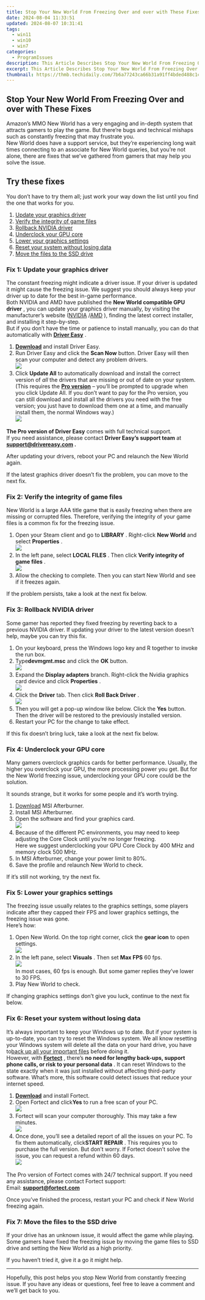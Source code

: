 ```yaml
---
title: Stop Your New World From Freezing Over and over with These Fixes
date: 2024-08-04 11:33:51
updated: 2024-08-07 10:31:41
tags:
  - win11
  - win10
  - win7
categories:
  - ProgramIssues
description: This Article Describes Stop Your New World From Freezing Over and over with These Fixes
excerpt: This Article Describes Stop Your New World From Freezing Over and over with These Fixes
thumbnail: https://thmb.techidaily.com/7b6a77243ca66b31a91ff4bded488c1c26ccff28e8356d366094a908c72413f6.jpg
---
```


## Stop Your New World From Freezing Over and over with These Fixes

Amazon’s MMO New World has a very engaging and in-depth system that attracts gamers to play the game. But there’re bugs and technical mishaps such as constantly freezing that may frustrate you.  
 New World does have a support service, but they’re experiencing long wait times connecting to an associate for New World queries, but you’re not alone, there are fixes that we’ve gathered from gamers that may help you solve the issue.

## Try these fixes

 You don’t have to try them all; just work your way down the list until you find the one that works for you.

1. [Update your graphics driver](https://tools.techidaily.com/drivereasy/download/)
2. [Verify the integrity of game files](https://tools.techidaily.com/drivereasy/download/)
3. [Rollback NVIDIA driver](https://tools.techidaily.com/drivereasy/download/)
4. [Underclock your GPU core](https://tools.techidaily.com/drivereasy/download/)
5. [Lower your graphics settings](https://tools.techidaily.com/drivereasy/download/)
6. [Reset your system without losing data](https://tools.techidaily.com/drivereasy/download/)
7. [Move the files to the SSD drive](https://tools.techidaily.com/drivereasy/download/)

### Fix 1: Update your graphics driver

 The constant freezing might indicate a driver issue. If your driver is updated it might cause the freezing issue. We suggest you should always keep your driver up to date for the best in-game performance.  
 Both NVIDIA and AMD have published the **New World compatible GPU driver** , you can update your graphics driver manually, by visiting the manufacturer’s website ([NVIDIA](https://tools.techidaily.com/drivereasy/download/) /[AMD](https://www.amd.com/en/support) ), finding the latest correct installer, and installing it step-by-step.  
 But if you don’t have the time or patience to install manually, you can do that automatically with **[Driver Easy](https://tools.techidaily.com/drivereasy/download/)**  .

1. **[Download](https://tools.techidaily.com/drivereasy/download/) [](https://tools.techidaily.com/drivereasy/download/)**  and install Driver Easy.
2. Run Driver Easy and click the **Scan Now** button. Driver Easy will then scan your computer and detect any problem drivers.  
![](https://images.drivereasy.com/wp-content/uploads/2020/12/last-scan-never.png)
3. Click **Update All** to automatically download and install the correct version of _all_ the drivers that are missing or out of date on your system.  
 (This requires the **[Pro version](https://tools.techidaily.com/drivereasy/download/)** [](https://tools.techidaily.com/drivereasy/download/) – you’ll be prompted to upgrade when you click Update All. If you don’t want to pay for the Pro version, you can still download and install all the drivers you need with the free version; you just have to download them one at a time, and manually install them, the normal Windows way.)  
![](https://images.drivereasy.com/wp-content/uploads/2020/09/de-pro-update-all-rtx-3090.jpg)

**The Pro version of Driver Easy** comes with full technical support.  
 If you need assistance, please contact **Driver Easy’s support team** at **[support@drivereasy.com](https://tools.techidaily.com/drivereasy/download/) .**

 After updating your drivers, reboot your PC and relaunch the New World again.

 If the latest graphics driver doesn’t fix the problem, you can move to the next fix.

### Fix 2: Verify the integrity of game files

 New World is a large AAA title game that is easily freezing when there are missing or corrupted files. Therefore, verifying the integrity of your game files is a common fix for the freezing issue.

1. Open your Steam client and go to **LIBRARY** . Right-click **New World** and select **Properties** .  
![](https://images.drivereasy.com/wp-content/uploads/2021/07/new-world-verify-3.jpg)
2. In the left pane, select **LOCAL FILES** . Then click **Verify integrity of game files** .  
![](https://images.drivereasy.com/wp-content/uploads/2021/07/new-world-verify-4.jpg)
3. Allow the checking to complete. Then you can start New World and see if it freezes again.

If the problem persists, take a look at the next fix below.

### Fix 3: Rollback NVIDIA driver

 Some gamer has reported they fixed freezing by reverting back to a previous NVIDIA driver. If updating your driver to the latest version doesn’t help, maybe you can try this fix.

1. On your keyboard, press the Windows logo key and R together to invoke the run box.
2. Type**devmgmt.msc** and click the **OK** button.  
![](https://images.drivereasy.com/wp-content/uploads/2021/05/devmgmt.msc_-1.png)
3. Expand the **Display adapters**  branch. Right-click the Nvidia graphics card device and click **Properties** .  
![](https://images.drivereasy.com/wp-content/uploads/2017/02/img_58a2700f19925.jpg)
4. Click the **Driver** tab. Then click **Roll Back Driver** .  
![](https://images.drivereasy.com/wp-content/uploads/2017/02/img_58a270830e0d8.png)
5. Then you will get a pop-up window like below. Click the **Yes** button. Then the driver will be restored to the previously installed version.
6. Restart your PC for the change to take effect.

If this fix doesn’t bring luck, take a look at the next fix below.

### Fix 4: Underclock your GPU core

 Many gamers overclock graphics cards for better performance. Usually, the higher you overclock your GPU, the more processing power you get. But for the New World freezing issue, underclocking your GPU core could be the solution.

 It sounds strange, but it works for some people and it’s worth trying.

1. [Download](https://www.msi.com/Landing/afterburner/graphics-cards) MSI Afterburner.
2. Install MSI Afterburner.
3. Open the software and find your graphics card.  
![](https://images.drivereasy.com/wp-content/uploads/2021/09/msi-afterburner-featured.jpg)
4. Because of the different PC environments, you may need to keep adjusting the Core Clock until you’re no longer freezing.  
 Here we suggest underclocking your GPU Core Clock by 400 MHz and memory clock 500 MHz.
5. In MSI Afterburner, change your power limit to 80%.
6. Save the profile and relaunch New World to check.

If it’s still not working, try the next fix.

### Fix 5: Lower your graphics settings

 The freezing issue usually relates to the graphics settings, some players indicate after they capped their FPS and lower graphics settings, the freezing issue was gone.  
 Here’s how:

1. Open New World. On the top right corner, click the **gear icon** to open settings.  
![](https://images.drivereasy.com/wp-content/uploads/2021/07/new-world-change-graphics-1.jpg)
2. In the left pane, select **Visuals** . Then set **Max FPS** 60 fps.  
![](https://images.drivereasy.com/wp-content/uploads/2021/10/cap.jpg)  
 In most cases, 60 fps is enough. But some gamer replies they’ve lower to 30 FPS.
3. Play New World to check.

 If changing graphics settings don’t give you luck, continue to the next fix below.

### Fix 6: Reset your system without losing data

 It’s always important to keep your Windows up to date. But if your system is up-to-date, you can try to reset the Windows system. We all know resetting your Windows system will delete all the data on your hard drive, you have to[back up all your important files](https://tools.techidaily.com/drivereasy/download/) before doing it.  
 However, with **[Fortect](https://tools.techidaily.com/drivereasy/download/)**  , there’s **no need for lengthy back-ups, support phone calls, or risk to your personal data** . It can reset Windows to the state exactly when it was just installed without affecting third-party software. What’s more, this software could detect issues that reduce your internet speed.

1. **[Download](https://tools.techidaily.com/drivereasy/download/)**  and install Fortect.
2. Open Fortect and click**Yes** to run a free scan of your PC.  
![](https://images.drivereasy.com/wp-content/uploads/2022/01/fortect-1.jpg)
3. Fortect will scan your computer thoroughly. This may take a few minutes.  
![](https://images.drivereasy.com/wp-content/uploads/2022/01/fortect-2.jpg)
4. Once done, you’ll see a detailed report of all the issues on your PC. To fix them automatically, click**START REPAIR** . This requires you to purchase the full version. But don’t worry. If Fortect doesn’t solve the issue, you can request a refund within 60 days.  
![](https://images.drivereasy.com/wp-content/uploads/2022/01/fortect-3.jpg)

 The Pro version of Fortect comes with 24/7 technical support. If you need any assistance, please contact Fortect support:  
 Email: **<support@fortect.com>**

 Once you’ve finished the process, restart your PC and check if New World freezing again.

### Fix 7: Move the files to the SSD drive

 If your drive has an unknown issue, it would affect the game while playing. Some gamers have fixed the freezing issue by moving the game files to SSD drive and setting the New World as a high priority.

If you haven’t tried it, give it a go it might help.

---

 Hopefully, this post helps you stop New World from constantly freezing issue. If you have any ideas or questions, feel free to leave a comment and we’ll get back to you.

<ins class="adsbygoogle"
     style="display:block"
     data-ad-format="autorelaxed"
     data-ad-client="ca-pub-7571918770474297"
     data-ad-slot="1223367746"></ins>



<ins class="adsbygoogle"
     style="display:block"
     data-ad-client="ca-pub-7571918770474297"
     data-ad-slot="8358498916"
     data-ad-format="auto"
     data-full-width-responsive="true"></ins>
